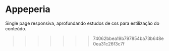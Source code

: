 # Appeperia
Single page responsiva, aprofundando estudos de css para estilização do conteúdo.
>>>>>>> 74062bbea19b797854ba73b648e0ea31c26f3c7f
